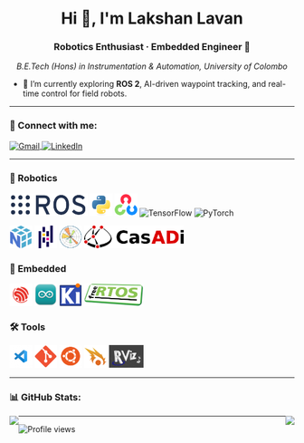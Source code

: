 <h1 align="center">Hi 👋, I'm Lakshan Lavan</h1>
<h3 align="center">Robotics Enthusiast · Embedded Engineer 🤖</h3>

<p align="center"><em>B.E.Tech (Hons) in Instrumentation & Automation, University of Colombo</em></p>

- 🌱 I’m currently exploring <strong>ROS 2</strong>, AI-driven waypoint tracking, and real-time control for field robots.

---

<h3 align="left">🔗 Connect with me:</h3>
<p align="left">
  <a href="mailto:lakshanlavan29@gmail.com" target="blank">
    <img align="center" src="https://upload.wikimedia.org/wikipedia/commons/4/4e/Gmail_Icon.png" alt="Gmail" height="30" width="40" />
  </a>
  <a href="https://www.linkedin.com/in/lakshan29" target="blank">
    <img align="center" src="https://raw.githubusercontent.com/rahuldkjain/github-profile-readme-generator/master/src/images/icons/Social/linked-in-alt.svg" alt="LinkedIn" height="30" width="40" />
  </a>
</p>

---
<h3>🤖 Robotics</h3>
<p align="left">
  <img src="logos/ros_icon.png" alt="ROS 2" height="40"/>
  <img src="https://raw.githubusercontent.com/devicons/devicon/master/icons/python/python-original.svg" alt="Python" height="40"/>
  <img src="https://raw.githubusercontent.com/devicons/devicon/master/icons/opencv/opencv-original.svg" alt="OpenCV" height="40"/>
  <img src="https://www.vectorlogo.zone/logos/tensorflow/tensorflow-icon.svg" alt="TensorFlow" height="40"/>
  <img src="https://upload.wikimedia.org/wikipedia/commons/1/10/PyTorch_logo_icon.svg" alt="PyTorch" height="40"/>
  
</p>
<p align="left">
  <img src="https://raw.githubusercontent.com/devicons/devicon/master/icons/numpy/numpy-original.svg" alt="NumPy" height="40"/>
  <img src="https://raw.githubusercontent.com/devicons/devicon/master/icons/pandas/pandas-original.svg" alt="Pandas" height="40"/>
  <img src="https://raw.githubusercontent.com/devicons/devicon/master/icons/matplotlib/matplotlib-original.svg" alt="Matplotlib" height="40"/>
  <img src="logos/CasADI.png" alt="CasADi" height="40"/>
</p>

<h3>🔧 Embedded</h3>
<p align="left">
  <img src="logos/espidf.png" alt="ESP-IDF" height="40"/>
  <img src="logos/arduino.jpeg" alt="Arduino" height="40"/>
  <img src="logos/Kicad.png" alt="KiCad" height="40"/>
  <img src="logos/freeRTOS.png" alt="FreeRTOS" height="40"/>
</p>

<h3>🛠 Tools</h3>
<p align="left">
  <img src="logos/vscode.png" alt="VS Code" height="40"/>
  <img src="logos/Git_icon.png" alt="Git" height="40"/>
  <img src="logos/ubuntu.png" alt="Ubuntu" height="40"/>
  <img src="logos/Gazebo.png" alt="Gazebo" height="40"/>
  <img src="logos/Rviz.png" alt="RViz" height="40"/>
</p>


---

<h3>📊 GitHub Stats:</h3>
<p>
  <img align="left" src="https://github-readme-stats.vercel.app/api/top-langs/?username=lakshanlavan&layout=compact&bg_color=0d1117&text_color=ffffff" />
</p>
<p>
  <img align="right" src="https://github-readme-stats.vercel.app/api?username=lakshanlavan&show_icons=true&locale=en&bg_color=0d1117&text_color=ffffff" />
</p>

---

<p align="left">
  <img src="https://komarev.com/ghpvc/?username=lakshanlavan&label=Profile%20views&color=0e75b6&style=flat" alt="Profile views" />
</p>
